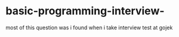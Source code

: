 # basic-programming-interview-
most of this question was i found when i take interview test at gojek
